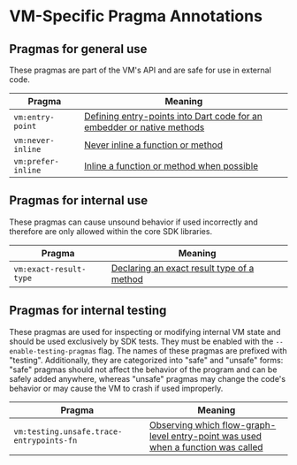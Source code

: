 # VM-Specific Pragma Annotations

## Pragmas for general use

These pragmas are part of the VM's API and are safe for use in external code.

| Pragma | Meaning |
| --- | --- |
| `vm:entry-point` | [Defining entry-points into Dart code for an embedder or native methods](compiler/aot/entry_point_pragma.md) |
| `vm:never-inline` | [Never inline a function or method](compiler/pragmas_recognized_by_compiler.md#requesting-a-function-never-be-inlined)  |
| `vm:prefer-inline` | [Inline a function or method when possible](compiler/pragmas_recognized_by_compiler.md#requesting-a-function-be-inlined)  |

## Pragmas for internal use

These pragmas can cause unsound behavior if used incorrectly and therefore are only allowed within the core SDK libraries.

| Pragma | Meaning |
| --- | --- |
| `vm:exact-result-type` | [Declaring an exact result type of a method](compiler/pragmas_recognized_by_compiler.md#providing-an-exact-result-type) |

## Pragmas for internal testing

These pragmas are used for inspecting or modifying internal VM state and should be used exclusively by SDK tests.
They must be enabled with the `--enable-testing-pragmas` flag.
The names of these pragmas are prefixed with "testing".
Additionally, they are categorized into "safe" and "unsafe" forms: "safe" pragmas should not affect the behavior of the program and can be safely added anywhere, whereas "unsafe" pragmas may change the code's behavior or may cause the VM to crash if used improperly.

| Pragma | Meaning |
| --- | --- |
| `vm:testing.unsafe.trace-entrypoints-fn` | [Observing which flow-graph-level entry-point was used when a function was called](compiler/frontend/testing_trace_entrypoints_pragma.md) |
